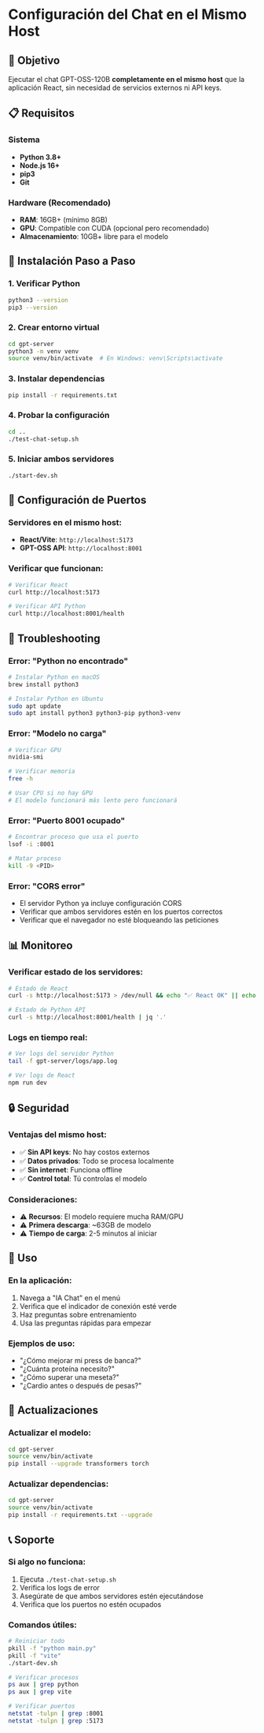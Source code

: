 # Configuración del Chat en el Mismo Host

## 🎯 Objetivo

Ejecutar el chat GPT-OSS-120B **completamente en el mismo host** que la aplicación React, sin necesidad de servicios externos ni API keys.

## 📋 Requisitos

### Sistema

- **Python 3.8+**
- **Node.js 16+**
- **pip3**
- **Git**

### Hardware (Recomendado)

- **RAM**: 16GB+ (mínimo 8GB)
- **GPU**: Compatible con CUDA (opcional pero recomendado)
- **Almacenamiento**: 10GB+ libre para el modelo

## 🚀 Instalación Paso a Paso

### 1. **Verificar Python**

```bash
python3 --version
pip3 --version
```

### 2. **Crear entorno virtual**

```bash
cd gpt-server
python3 -m venv venv
source venv/bin/activate  # En Windows: venv\Scripts\activate
```

### 3. **Instalar dependencias**

```bash
pip install -r requirements.txt
```

### 4. **Probar la configuración**

```bash
cd ..
./test-chat-setup.sh
```

### 5. **Iniciar ambos servidores**

```bash
./start-dev.sh
```

## 🔧 Configuración de Puertos

### Servidores en el mismo host:

- **React/Vite**: `http://localhost:5173`
- **GPT-OSS API**: `http://localhost:8001`

### Verificar que funcionan:

```bash
# Verificar React
curl http://localhost:5173

# Verificar API Python
curl http://localhost:8001/health
```

## 🐛 Troubleshooting

### Error: "Python no encontrado"

```bash
# Instalar Python en macOS
brew install python3

# Instalar Python en Ubuntu
sudo apt update
sudo apt install python3 python3-pip python3-venv
```

### Error: "Modelo no carga"

```bash
# Verificar GPU
nvidia-smi

# Verificar memoria
free -h

# Usar CPU si no hay GPU
# El modelo funcionará más lento pero funcionará
```

### Error: "Puerto 8001 ocupado"

```bash
# Encontrar proceso que usa el puerto
lsof -i :8001

# Matar proceso
kill -9 <PID>
```

### Error: "CORS error"

- El servidor Python ya incluye configuración CORS
- Verificar que ambos servidores estén en los puertos correctos
- Verificar que el navegador no esté bloqueando las peticiones

## 📊 Monitoreo

### Verificar estado de los servidores:

```bash
# Estado de React
curl -s http://localhost:5173 > /dev/null && echo "✅ React OK" || echo "❌ React Error"

# Estado de Python API
curl -s http://localhost:8001/health | jq '.'
```

### Logs en tiempo real:

```bash
# Ver logs del servidor Python
tail -f gpt-server/logs/app.log

# Ver logs de React
npm run dev
```

## 🔒 Seguridad

### Ventajas del mismo host:

- ✅ **Sin API keys**: No hay costos externos
- ✅ **Datos privados**: Todo se procesa localmente
- ✅ **Sin internet**: Funciona offline
- ✅ **Control total**: Tú controlas el modelo

### Consideraciones:

- ⚠️ **Recursos**: El modelo requiere mucha RAM/GPU
- ⚠️ **Primera descarga**: ~63GB de modelo
- ⚠️ **Tiempo de carga**: 2-5 minutos al iniciar

## 🎯 Uso

### En la aplicación:

1. Navega a "IA Chat" en el menú
2. Verifica que el indicador de conexión esté verde
3. Haz preguntas sobre entrenamiento
4. Usa las preguntas rápidas para empezar

### Ejemplos de uso:

- "¿Cómo mejorar mi press de banca?"
- "¿Cuánta proteína necesito?"
- "¿Cómo superar una meseta?"
- "¿Cardio antes o después de pesas?"

## 🔄 Actualizaciones

### Actualizar el modelo:

```bash
cd gpt-server
source venv/bin/activate
pip install --upgrade transformers torch
```

### Actualizar dependencias:

```bash
cd gpt-server
source venv/bin/activate
pip install -r requirements.txt --upgrade
```

## 📞 Soporte

### Si algo no funciona:

1. Ejecuta `./test-chat-setup.sh`
2. Verifica los logs de error
3. Asegúrate de que ambos servidores estén ejecutándose
4. Verifica que los puertos no estén ocupados

### Comandos útiles:

```bash
# Reiniciar todo
pkill -f "python main.py"
pkill -f "vite"
./start-dev.sh

# Verificar procesos
ps aux | grep python
ps aux | grep vite

# Verificar puertos
netstat -tulpn | grep :8001
netstat -tulpn | grep :5173
```
